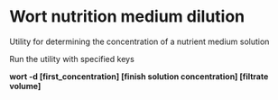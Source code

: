 # Wort nutrition medium dilution
<p>Utility for determining the concentration of a nutrient medium solution</p>
<p>Run the utility with specified keys</p>
<p><b>wort -d [first_concentration] [finish solution concentration] [filtrate volume]</b></p>
